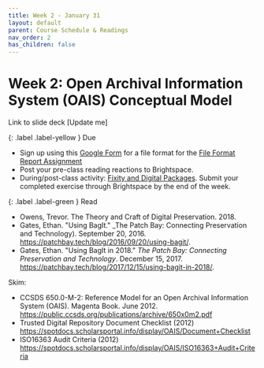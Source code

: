 ```yaml
---
title: Week 2 - January 31
layout: default
parent: Course Schedule & Readings
nav_order: 2
has_children: false
---
```

# Week 2: Open Archival Information System (OAIS) Conceptual Model
Link to slide deck [Update me]

{: .label .label-yellow }
Due
* Sign up using this <a href="https://forms.gle/UDw6TjZdvrxQpkxq7" target="_blank">Google Form</a> for a file format for the <a href="https://digital-archives.github.io/HISTGA1011/assignments/file_format.html">File Format Report Assignment</a>
* Post your pre-class reading reactions to Brightspace.
* During/post-class activity: <a href="https://digital-archives.github.io/HISTGA1011/activities/fixity_bagger.html" target="_blank">Fixity and Digital Packages</a>. Submit your completed exercise through Brightspace by the end of the week.

{: .label .label-green }
Read
* Owens, Trevor. The Theory and Craft of Digital Preservation. 2018.
* Gates, Ethan. "Using BagIt." _The Patch Bay: Connecting Preservation and Technology). September 20, 2016. <a href="https://patchbay.tech/blog/2016/09/20/using-bagit/" target="_blank">https://patchbay.tech/blog/2016/09/20/using-bagit/</a>.
* Gates, Ethan. "Using BagIt in 2018." _The Patch Bay: Connecting Preservation and Technology_. December 15, 2017. <a href="https://patchbay.tech/blog/2017/12/15/using-bagit-in-2018/" target="_blank">https://patchbay.tech/blog/2017/12/15/using-bagit-in-2018/</a>.

Skim:
* CCSDS 650.0-M-2: Reference Model for an Open Archival Information System (OAIS). Magenta Book. June 2012. <a href="https://public.ccsds.org/publications/archive/650x0m2.pdf" target="_blank">https://public.ccsds.org/publications/archive/650x0m2.pdf</a>
* Trusted Digital Repository Document Checklist (2012) <a href="https://spotdocs.scholarsportal.info/display/OAIS/Document+Checklist" target="_blank">https://spotdocs.scholarsportal.info/display/OAIS/Document+Checklist</a>
* ISO16363 Audit Criteria (2012) <a href="https://spotdocs.scholarsportal.info/display/OAIS/ISO16363+Audit+Criteria" target="_blank">https://spotdocs.scholarsportal.info/display/OAIS/ISO16363+Audit+Criteria</a>

